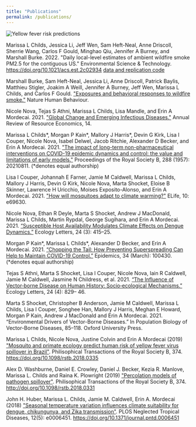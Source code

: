 ```yaml
---
title: "Publications"
permalink: /publications/
---
```


![Yellow fever risk predictions](/images/Appendix2.gif)

Marissa L Childs, Jessica Li, Jeff Wen, Sam Heft-Neal, Anne Driscoll, Sherrie Wang, Carlos F Gould, Minghao Qiu, Jennifer A Burney, and Marshall Burke. 2022. "Daily local-level estimates of ambient wildfire smoke PM2.5 for the contiguous US." Environmental Science & Technology. https://doi.org/10.1021/acs.est.2c02934 [data and replication code](https://github.com/echolab-stanford/daily-10km-smokePM) 

Marshall Burke, Sam Heft-Neal, Jessica Li, Anne Driscoll, Patrick Baylis, Matthieu Stigler, Joakim A Weill, Jennifer A Burney, Jeff Wen, Marissa L Childs, and Carlos F Gould. ["Exposures and behavioral responses to wildfire smoke."](https://doi.org/10.1038/s41562-022-01396-6) Nature Human Behaviour.

Nicole Nova, Tejas S Athni, Marissa L Childs, Lisa Mandle, and Erin A Mordecai. 2021. ["Global Change and Emerging Infectious Diseases."](https://doi.org/10.1146/annurev-resource-111820-024214) Annual Review of Resource Economics, 14. 

Marissa L Childs\*, Morgan P Kain\*, Mallory J Harris\*, Devin G Kirk, Lisa I Couper, Nicole Nova, Isabel Delwel, Jacob Ritchie, Alexander D Becker, and Erin A Mordecai. 2021. ["The impact of long-term non-pharmaceutical interventions on COVID-19 epidemic dynamics and control: the value and limitations of early models."](https://doi.org/10.1098/rspb.2021.0811) Proceedings of the Royal Society B, 288 (1957): 20210811. (\*denotes equal authorship)

Lisa I Couper, Johannah E Farner, Jamie M Caldwell, Marissa L Childs, Mallory J Harris, Devin G Kirk, Nicole Nova, Marta Shocket, Eloise B Skinner, Lawrence H Uricchio, Moises Exposito-Alonso, and Erin A Mordecai. 2021. ["How will mosquitoes adapt to climate warming?"](https://doi.org/10.7554/eLife.69630) ELife, 10: e69630. 

Nicole Nova, Ethan R Deyle, Marta S Shocket, Andrew J MacDonald, Marissa L Childs, Martin Rypdal, George Sugihara, and Erin A Mordecai. 2021. [“Susceptible Host Availability Modulates Climate Effects on Dengue Dynamics.”](https://doi.org/10.1111/ele.13652.) Ecology Letters, 24 (3): 415–25. 

Morgan P Kain\*, Marissa L Childs\*, Alexander D Becker, and Erin A Mordecai. 2021. [“Chopping the Tail: How Preventing Superspreading Can Help to Maintain COVID-19 Control.”](https://doi.org/10.1016/j.epidem.2020.100430.) Epidemics, 34 (March): 100430. (\*denotes equal authorship)

Tejas S Athni, Marta S Shocket, Lisa I Couper, Nicole Nova, Iain R Caldwell, Jamie M Caldwell, Jasmine N Childress, et al. 2021. [“The Influence of Vector‐borne Disease on Human History: Socio‐ecological Mechanisms.”](https://doi.org/10.1111/ele.13675) Ecology Letters, 24 (4): 829– 46.

Marta S Shocket, Christopher B Anderson, Jamie M Caldwell, Marissa L Childs, Lisa I Couper, Songhee Han, Mallory J Harris, Meghan E Howard, Morgan P Kain, Andrew J MacDonald and Erin A Mordecai. 2021. “Environmental Drivers of Vector-Borne Diseases.” In Population Biology of Vector-Borne Diseases, 85–118. Oxford University Press.

Marissa L Childs, Nicole Nova, Justine Colvin and Erin A Mordecai (2019) ["Mosquito and primate ecology predict human risk of yellow fever virus spillover in Brazil"](https://doi.org/10.1098/rstb.2018.0335). Philisophical Transactions of the Royal Society B, 374. https://doi.org/10.1098/rstb.2018.0335

Alex D. Washburne, Daniel E. Crowley, Daniel J. Becker, Kezia R. Manlove, Marissa L. Childs and Raina K. Plowright (2019) ["Percolation models of pathogen spillover"](http://doi.org/10.1098/rstb.2018.0331). Philisophical Transactions of the Royal Society B, 374. http://doi.org/10.1098/rstb.2018.0331

John H. Huber, Marissa L. Childs, Jamie M. Caldwell, Erin A. Mordecai (2018) ["Seasonal temperature variation influences climate suitability for dengue, chikungunya, and Zika transmission"](https://doi.org/10.1371/journal.pntd.0006451). PLOS Neglected Tropical Diseases, 12(5): e0006451. https://doi.org/10.1371/journal.pntd.0006451

